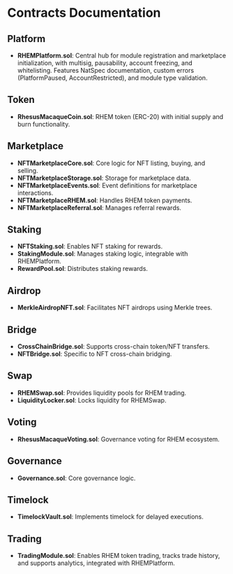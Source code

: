# Contracts Documentation

## Platform
- **RHEMPlatform.sol**: Central hub for module registration and marketplace initialization, with multisig, pausability, account freezing, and whitelisting. Features NatSpec documentation, custom errors (PlatformPaused, AccountRestricted), and module type validation.

## Token
- **RhesusMacaqueCoin.sol**: RHEM token (ERC-20) with initial supply and burn functionality.

## Marketplace
- **NFTMarketplaceCore.sol**: Core logic for NFT listing, buying, and selling.
- **NFTMarketplaceStorage.sol**: Storage for marketplace data.
- **NFTMarketplaceEvents.sol**: Event definitions for marketplace interactions.
- **NFTMarketplaceRHEM.sol**: Handles RHEM token payments.
- **NFTMarketplaceReferral.sol**: Manages referral rewards.

## Staking
- **NFTStaking.sol**: Enables NFT staking for rewards.
- **StakingModule.sol**: Manages staking logic, integrable with RHEMPlatform.
- **RewardPool.sol**: Distributes staking rewards.

## Airdrop
- **MerkleAirdropNFT.sol**: Facilitates NFT airdrops using Merkle trees.

## Bridge
- **CrossChainBridge.sol**: Supports cross-chain token/NFT transfers.
- **NFTBridge.sol**: Specific to NFT cross-chain bridging.

## Swap
- **RHEMSwap.sol**: Provides liquidity pools for RHEM trading.
- **LiquidityLocker.sol**: Locks liquidity for RHEMSwap.

## Voting
- **RhesusMacaqueVoting.sol**: Governance voting for RHEM ecosystem.

## Governance
- **Governance.sol**: Core governance logic.

## Timelock
- **TimelockVault.sol**: Implements timelock for delayed executions.

## Trading
- **TradingModule.sol**: Enables RHEM token trading, 
   tracks trade history, and supports analytics, integrated 
   with RHEMPlatform.